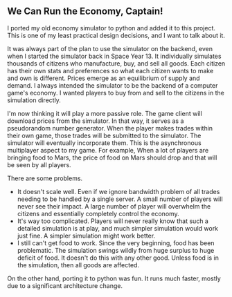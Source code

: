 ## We Can Run the Economy, Captain!

I ported my old economy simulator to python and added it to this project.  This is one of my least practical design decisions, and I want to talk about it.

It was always part of the plan to use the simulator on the backend, even when I started the simulator back in Space Year 13.  It individually simulates thousands of citizens who manufacture, buy, and sell all goods.  Each citizen has their own stats and preferences so what each citizen wants to make and own is different.  Prices emerge as an equilibrium of supply and demand.  I always intended the simulator to be the backend of a computer game's economy.  I wanted players to buy from and sell to the citizens in the simulation directly.  

I'm now thinking it will play a more passive role.  The game client will download prices from the simulator.  In that way, it serves as a pseudorandom number generator.  When the player makes trades within their own game, those trades will be submitted to the simulator.  The simulator will eventually incorporate them.  This is the asynchronous multiplayer aspect to my game.  For example, When a lot of players are bringing food to Mars, the price of food on Mars should drop and that will be seen by all players.

There are some problems.
 * It doesn't scale well.  Even if we ignore bandwidth problem of all trades needing to be handled by a single server.  A small number of players will never see their impact.  A large number of player will overwhelm the citizens and essentially completely control the economy.
 * It's way too complicated.  Players will never really know that such a detailed simulation is at play, and much simpler simulation would work just fine.  A simpler simulation might work better.
 * I still can't get food to work.  Since the very beginning, food has been problematic.  The simulation swings wildly from huge surplus to huge deficit of food.  It doesn't do this with any other good.  Unless food is in the simulation, then all goods are affected.

 On the other hand, porting it to python was fun.  It runs much faster, mostly due to a significant architecture change.